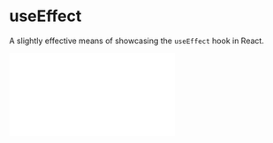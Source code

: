 # useEffect

A slightly effective means of showcasing the `useEffect` hook in React.

![](/public/readme.md)